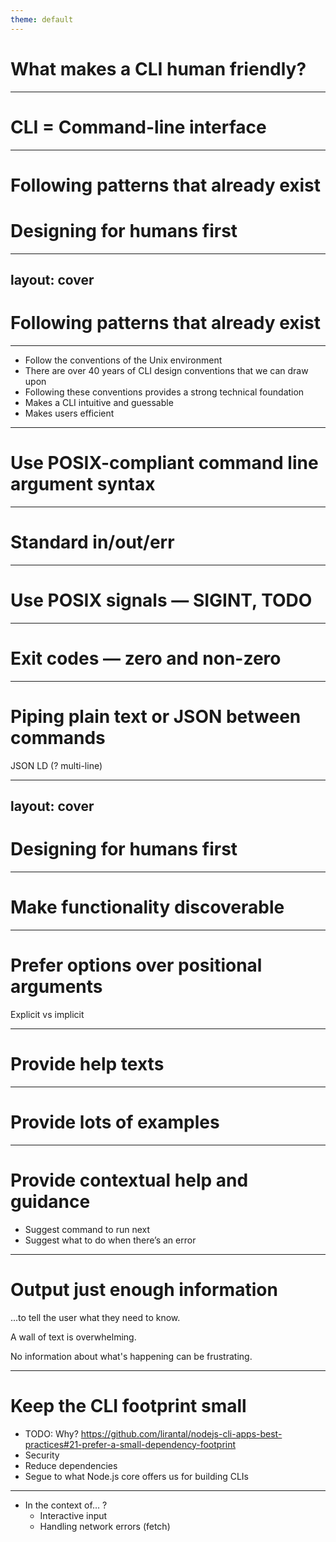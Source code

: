 ```yaml
---
theme: default
---
```


# What makes a CLI human friendly?

---

# CLI = Command-line interface

<!-- TODO: Screenshot of terminal with a command line -->

---

# Following patterns that already exist

# Designing for humans first

---

## layout: cover

# Following patterns that already exist

---

- Follow the conventions of the Unix environment
- There are over 40 years of CLI design conventions that we can draw upon
- Following these conventions provides a strong technical foundation
- Makes a CLI intuitive and guessable
- Makes users efficient

---

# Use POSIX-compliant command line argument syntax

<!-- TODO: Example -->

---

# Standard in/out/err

<!-- TODO: Example -->

---

# Use POSIX signals — SIGINT, TODO

<!-- TODO: Example -->

---

# Exit codes — zero and non-zero

<!-- TODO: Example -->

---

# Piping plain text or JSON between commands

<!-- TODO: Example -->

JSON LD (? multi-line)

---

## layout: cover

# Designing for humans first

---

# Make functionality discoverable

<!-- TODO: Example -->

---

# Prefer options over positional arguments

Explicit vs implicit

<!-- TODO: Example -->

---

# Provide help texts

<!-- TODO: Example -->

---

# Provide lots of examples

<!-- TODO: Example e.g. in the help texts, include links to online documentation -->

---

# Provide contextual help and guidance

- Suggest command to run next
- Suggest what to do when there’s an error

<!-- TODO: Example -->

---

# Output just enough information

...to tell the user what they need to know.

A wall of text is overwhelming.

No information about what's happening can be frustrating.

<!-- TODO: Example -->

---

# Keep the CLI footprint small

- TODO: Why? https://github.com/lirantal/nodejs-cli-apps-best-practices#21-prefer-a-small-dependency-footprint
- Security
- Reduce dependencies
- Segue to what Node.js core offers us for building CLIs

---

- In the context of… ?
  - Interactive input
  - Handling network errors (fetch)

<!-- TODO: Anything else to include? -->
